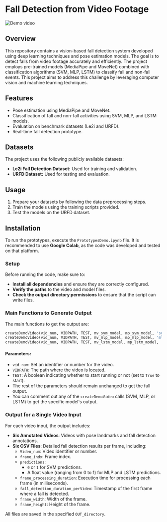 # Fall Detection from Video Footage
![Demo video](https://github.com/alsiraji/Fall_Detection/blob/main/CODE/ezgif-4b91b18c1aa3d6.gif)
## Overview
This repository contains a vision-based fall detection system developed using deep learning techniques and pose estimation models. The goal is to detect falls from video footage accurately and efficiently. The project employs pre-trained models (MediaPipe and MoveNet) combined with classification algorithms (SVM, MLP, LSTM) to classify fall and non-fall events.
This project aims to address this challenge by leveraging computer vision and machine learning techniques.

## Features
- Pose estimation using MediaPipe and MoveNet.
- Classification of fall and non-fall activities using SVM, MLP, and LSTM models.
- Evaluation on benchmark datasets (Le2i and URFD).
- Real-time fall detection prototype.


## Datasets
The project uses the following publicly available datasets:
- **Le2i Fall Detection Dataset:** Used for training and validation.
- **URFD Dataset:** Used for testing and evaluation.

## Usage
1. Prepare your datasets by following the data preprocessing steps.
2. Train the models using the training scripts provided.
3. Test the models on the URFD dataset.

## Installation

To run the prototypes, execute the `PrototypesDemo.ipynb` file. It is recommended to use **Google Colab**, as the code was developed and tested on that platform.

### Setup

Before running the code, make sure to:

- **Install all dependencies** and ensure they are correctly configured.
- **Verify the paths** to the video and model files.
- **Check the output directory permissions** to ensure that the script can write files.

### Main Functions to Generate Output

The main functions to get the output are:

```python
createDemoVideo(vid_num, VIDPATH, TEST, mv_svm_model, mp_svm_model, 'svm')
createDemoVideo(vid_num, VIDPATH, TEST, mv_mlp_model, mp_mlp_model, 'mlp')
createDemoVideo(vid_num, VIDPATH, TEST, mv_lstm_model, mp_lstm_model, 'lstm')
```
#### Parameters:
- `vid_num`: Set an identifier or number for the video.
- `VIDPATH`: The path where the video is located.
- `TEST`: A boolean indicating whether to start running or not (set to `True` to start).
- The rest of the parameters should remain unchanged to get the full output.
- You can comment out any of the `createDemoVideo` calls (SVM, MLP, or LSTM) to get the specific model's output.

### Output for a Single Video Input

For each video input, the output includes:

- **Six Annotated Videos**: Videos with pose landmarks and fall detection annotations.
- **Six CSV Files**: Detailed fall detection results per frame, including:
  - `Video_num`: Video identifier or number.
  - `frame_indx`: Frame index.
  - `predictions`: 
    - `0` or `1` for SVM predictions.
    - A float value (ranging from 0 to 1) for MLP and LSTM predictions.
  - `frame_processing_duration`: Execution time for processing each frame (in milliseconds).
  - `fall_detection_duration_perVideo`: Timestamp of the first frame where a fall is detected.
  - `frame_width`: Width of the frame.
  - `frame_height`: Height of the frame.

All files are saved in the specified `OUT_directory`.
```
